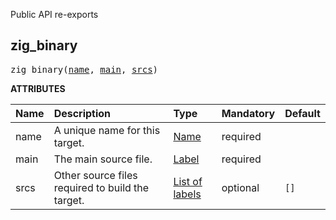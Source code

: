 <!-- Generated with Stardoc: http://skydoc.bazel.build -->

Public API re-exports

<a id="zig_binary"></a>

## zig_binary

<pre>
zig_binary(<a href="#zig_binary-name">name</a>, <a href="#zig_binary-main">main</a>, <a href="#zig_binary-srcs">srcs</a>)
</pre>



**ATTRIBUTES**


| Name  | Description | Type | Mandatory | Default |
| :------------- | :------------- | :------------- | :------------- | :------------- |
| <a id="zig_binary-name"></a>name |  A unique name for this target.   | <a href="https://bazel.build/concepts/labels#target-names">Name</a> | required |  |
| <a id="zig_binary-main"></a>main |  The main source file.   | <a href="https://bazel.build/concepts/labels">Label</a> | required |  |
| <a id="zig_binary-srcs"></a>srcs |  Other source files required to build the target.   | <a href="https://bazel.build/concepts/labels">List of labels</a> | optional | <code>[]</code> |


